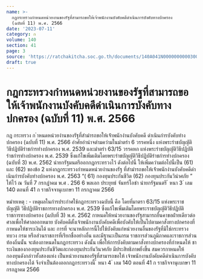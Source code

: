 ```yaml
---
name: >-
  กฎกระทรวงกำหนดหน่วยงานของรัฐที่สามารถขอให้เจ้าพนักงานบังคับคดีดำเนินการบังคับทางปกครอง
  (ฉบับที่ 11) พ.ศ. 2566
date: '2023-07-11'
category: ก
volume: 140
section: 41
page: 3
source: 'https://ratchakitcha.soc.go.th/documents/140A041N0000000000300.pdf'
draft: true
---
```


# กฎกระทรวงกำหนดหน่วยงานของรัฐที่สามารถขอให้เจ้าพนักงานบังคับคดีดำเนินการบังคับทางปกครอง (ฉบับที่ 11) พ.ศ. 2566

กฎ กระทรวง ก ําหนดหน่วยงํานของรัฐที่สํามํารถขอให้เจ้ําพนักงํานบังคับคดี ดําเนินกํารบังคับทํางปกครอง (ฉบับที่ 11) พ.ศ. 2566 อําศัยอํานําจตํามควํามในมําตรํา 6 วรรคหนึ่ง แห่งพระรําชบัญญัติวิธีปฏิบัติรําชกํารทํางปกครอง พ.ศ. 2539 และมําตรํา 63/15 วรรคหก แห่งพระรําชบัญญัติวิธีปฏิบัติรําชกํารทํางปกครอง พ.ศ. 2539 ซึ่งแก้ไขเพิ่มเติมโดยพระรําชบัญญัติวิธีปฏิบัติรําชกํารทํางปกครอง (ฉบับที่ 3) พ.ศ. 2562 นํายกรัฐมนตรีออกกฎกระทรวงไว้ ดังต่อไปนี้ ให้เพิ่มควํามต่อไปนี้เป็น (61) และ (62) ของข้อ 2 แห่งกฎกระทรวงกําหนดหน่วยงํานของรัฐ ที่สํามํารถขอให้เจ้ําพนักงํานบังคับคดีดําเนินกํารบังคับทํางปกครอง พ.ศ. 2563 “( 61) กองทุนประกันชีวิต (62) กองทุนประกันวินําศภัย ” ให้ไว้ ณ วันที่ 7 กรกฎําคม พ.ศ . 256 6 พลเอก ประยุทธ์ จันทร์โอชํา นํายกรัฐมนตรี ้ หนา 3 ่ เลม 140 ตอนที่ 41 ก ราชกิจจานุเบกษา 11 กรกฎาคม 2566

หมํายเหตุ : - เหตุผลในกํารประกําศใช้กฎกระทรวงฉบับนี้ คือ โดยที่มาตรา 63/15 แห่งพระราชบัญญัติ วิธีปฏิบัติราชการทางปกครอง พ.ศ. 2539 ซึ่งแก้ไขเพิ่มเติมโดยพระราชบัญญัติวิธีปฏิบัติราชการทางปกครอง (ฉบับที่ 3) พ.ศ. 2562 กาหนดให้หน่วยงานของรัฐสามารถยื่นคาขอฝ่ายเดียวต่อศาลเพื่อให้ศาลออกหมาย บังคับคดีตั้งเจ้าพนักงานบังคับคดีเพื่อบังคับให้เป็นไปตามคาสั่งทางปกครองที่กาหนดให้ชาระเงินได้ และ การที่ จะนาหลักการนี้ไปใช้บังคับแก่หน่วยงานอื่นของรัฐที่มิใช่กระทรวง ทบวง กรม หรือส่วนราชการที่เรียกชื่ออย่างอื่น และมีฐานะเป็นกรม ราชการส่วนภูมิภาคและราชการส่วนท้องถิ่นนั้น จะต้องกาหนดในกฎกระทรวง ดังนั้น เพื่อให้การบังคับตามคาสั่งทางปกครองที่กำหนดให้ ชาระเงินของกองทุนประกันชีวิตและกองทุนประกันวินาศภัย มีประสิทธิภาพยิ่งขึ้น สมควรกาหนดให้กองทุนดังกล่าวทั้งสองแห่ง เป็นหน่วยงานของรัฐที่สามารถขอให้ เจ้าพนักงานบังคับคดีดำเนินการบังคับทางปกครองได้ จึงจำเป็นต้องออกกฎกระทรวงนี้ ้ หนา 4 ่ เลม 140 ตอนที่ 41 ก ราชกิจจานุเบกษา 11 กรกฎาคม 2566
